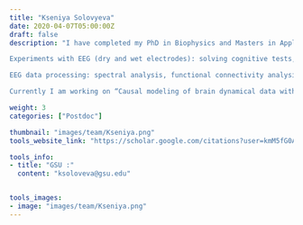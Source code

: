```yaml
---
title: "Kseniya Solovyeva"
date: 2020-04-07T05:00:00Z
draft: false
description: "I have completed my PhD in Biophysics and Masters in Applied Physics and Mathematics in Moscow Institute of Physics and Technology, Russia. My research interests center on the mechanisms of the brain and consciousness. My main goal is to create a technology for deliberately changing the state of consciousness to achieve states most suitable for effective work, learning, or therapy. I believe that we need high-quality brain models to reach this goal. For my PhD, I used computational modeling based on Hopfield networks, McCulloch-Pitt’s neurons, LIF, and Hodgkin-Huxley neurons. In addition, I proposed elements of communication between the architecture of artificial networks and the mechanisms of the brain. For the last couple of years, I have devoted myself to working with experimental data. My experience:

Experiments with EEG (dry and wet electrodes): solving cognitive tests, meditation, solving problems in mathematics, perception of visual images.

EEG data processing: spectral analysis, functional connectivity analysis, evoked potentials, elements of machine learning, calculation of information metrics (lempel-ziv, entropy).

Currently I am working on “Causal modeling of brain dynamical data with the goal of eventually arriving at better computational models of how the brain works.”"

weight: 3
categories: ["Postdoc"]

thumbnail: "images/team/Kseniya.png"
tools_website_link: "https://scholar.google.com/citations?user=kmM5fG0AAAAJ&hl=en"

tools_info:
- title: "GSU :"
  content: "ksoloveva@gsu.edu"


tools_images:
- image: "images/team/Kseniya.png"
---
```

